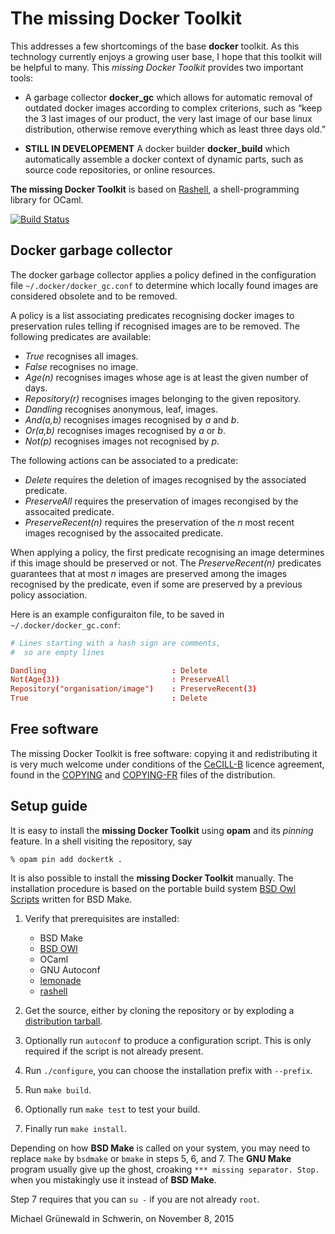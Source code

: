 # The missing Docker Toolkit

This addresses a few shortcomings of the base **docker** toolkit.  As
this technology currently enjoys a growing user base, I hope that this
toolkit will be helpful to many.  This *missing Docker Toolkit*
provides two important tools:

- A garbage collector **docker_gc** which allows for automatic removal
  of outdated docker images according to complex criterions, such as
  “keep the 3 last images of our product, the very last image of our
  base linux distribution, otherwise remove everything which as least
  three days old.”

- **STILL IN DEVELOPEMENT** A docker builder **docker_build** which
  automatically assemble a docker context of dynamic parts, such as
  source code repositories, or online resources.

**The missing Docker Toolkit** is based on [Rashell][rashell-home], a
shell-programming library for OCaml.

[![Build Status](https://travis-ci.org/michipili/dockertk.svg?branch=master)](https://travis-ci.org/michipili/dockertk?branch=master)


## Docker garbage collector

The docker garbage collector applies a policy defined in the
configuration file `~/.docker/docker_gc.conf` to determine which
locally found images are considered obsolete and to be removed.

A policy is a list associating predicates recognising docker images to
preservation rules telling if recognised images are to be removed.
The following predicates are available:

- *True* recognises all images.
- *False* recognises no image.
- *Age(n)* recognises images whose age is at least the given number of days.
- *Repository(r)* recognises images belonging to the given repository.
- *Dandling* recognises anonymous, leaf, images.
- *And(a,b)* recognises images recognised by *a* and *b*.
- *Or(a,b)* recognises images recognised by *a* or *b*.
- *Not(p)* recognises images not recognised by *p*.


The following actions can be associated to a predicate:

- *Delete* requires the deletion of images recognised by the
  associated predicate.
- *PreserveAll* requires the preservation of images recongised by the
  assocaited predicate.
- *PreserveRecent(n)* requires the preservation of the *n* most recent
  images recognised by the assocaited predicate.

When applying a policy, the first predicate recognising an image
determines if this image should be preserved or not.  The
*PreserveRecent(n)* predicates guarantees that at most *n* images are
preserved among the images recognised by the predicate, even if some
are preserved by a previous policy association.

Here is an example configuraiton file, to be saved in
`~/.docker/docker_gc.conf`:

```conf
# Lines starting with a hash sign are comments,
#  so are empty lines

Dandling                            : Delete
Not(Age(3))                         : PreserveAll
Repository("organisation/image")    : PreserveRecent(3)
True                                : Delete
```


## Free software

The missing Docker Toolkit is free software: copying it and
redistributing it is very much welcome under conditions of the
[CeCILL-B][licence-url] licence agreement, found in the
[COPYING][licence-en] and [COPYING-FR][licence-fr] files of the
distribution.


## Setup guide

It is easy to install the **missing Docker Toolkit** using **opam**
and its *pinning* feature.  In a shell visiting the repository, say

```console
% opam pin add dockertk .
```

It is also possible to install the **missing Docker Toolkit**
manually.  The installation procedure is based on the portable build
system [BSD Owl Scripts][bsdowl-home] written for BSD Make.

1. Verify that prerequisites are installed:
   - BSD Make
   - [BSD OWl][bsdowl-install]
   - OCaml
   - GNU Autoconf
   - [lemonade][lemonade-home]
   - [rashell][rashell-home]

2. Get the source, either by cloning the repository or by exploding a
   [distribution tarball](releases).

3. Optionally run `autoconf` to produce a configuration script. This
   is only required if the script is not already present.

4. Run `./configure`, you can choose the installation prefix with
   `--prefix`.

5. Run `make build`.

6. Optionally run `make test` to test your build.

7. Finally run `make install`.

Depending on how **BSD Make** is called on your system, you may need to
replace `make` by `bsdmake` or `bmake` in steps 5, 6, and 7.
The **GNU Make** program usually give up the ghost, croaking
`*** missing separator. Stop.` when you mistakingly use it instead of
**BSD Make**.

Step 7 requires that you can `su -` if you are not already `root`.


Michael Grünewald in Schwerin, on November 8, 2015


  [licence-url]:        http://www.cecill.info/licences/Licence_CeCILL-B_V1-en.html
  [licence-en]:         COPYING
  [licence-fr]:         COPYING-FR
  [bsdowl-home]:        https://github.com/michipili/bsdowl
  [bsdowl-install]:     https://github.com/michipili/bsdowl/wiki/Install
  [lemonade-home]:      https://github.com/michipili/lemonade
  [rashell-home]:       https://github.com/michipili/rashell
